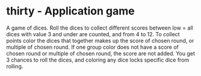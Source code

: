 # thirty - Application game

A game of dices. Roll the dices to collect different scores between low = all dices with value 3 and under are counted, and from 4 to 12. To collect points color the dices that together makes up the score of chosen round, or multiple of chosen round. If one group color does not have a score of chosen round or multiple of chosen round, the score are not added. You get 3 chances to roll the dices, and coloring any dice locks specific dice from rolling. 
